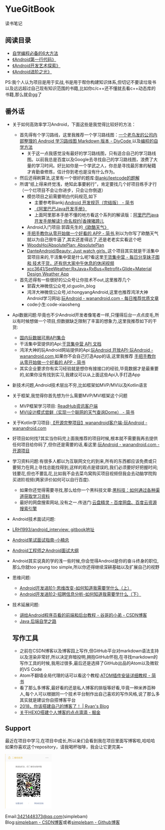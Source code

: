 # YueGitBook
读书笔记

## 阅读目录
* [自学编程必备的6大方法](./Android第一行代码/自学编程必备的6大方法Note.md)
* [《Android第一行代码》](./Android第一行代码/Android第一行代码Note.md)
* [《Android开发艺术探索》](./Android开发艺术探索/Android开发艺术探索Note.md)
* [《Android进阶之光》](./Android进阶之光/Android进阶之光Note.md)

PS:我个人认为项目是用于实战,书是用于帮你构建知识体系,但切记不要读垃圾书以及远远超过自己现有知识范围的书籍,比如你c/c++还不懂就去看c++动态库的书籍,那么就会gg了


## 番外话
* 关于如何高效率学习Android，下面这些是我觉得比较好的方法：
  * 首先得有个学习路线，这里我推荐一个学习路线图：[一个老鸟发的公司内部整理的 Android 学习路线图 Markdown 版本 - DiyCode ](https://www.diycode.cc/topics/122) 以及[编程的自学方法]( https://mp.weixin.qq.com/s?__biz=MzAxOTc0NzExNg==&mid=2665513264&idx=1&sn=7d6a1776faa067f393fae26387b30ed7&mpshare=1&scene=1&srcid=1208GoMQKwcWnXdc9FzGjKcj#rd)
    * 关于这一点我感觉没有最好的学习路线图，只有适合自己的学习路线图。以前我总是百度以及Google去寻找自己的学习路线图，浪费了大量的学习时间。好比如你是一个学武之人，你总是寻找最厉害的秘籍才肯勤奋修炼，估计你到老也是没有什么作为。
  *  然后还得刷算法,这里有一个很好的题库:[Blankj/leetcode的题解]( https://github.com/Blankj/awesome-java-leetcode)
  * 所谓“纸上得来终觉浅，绝知此事要躬行”，肯定要找几个好项目练手才行（一个烂项目不会让你进步，只会让你倒退）
    * 模仿项目之前需要明白代码规范,如下
      * 主要参考Blankj:[Android 开发规范（完结版） - 简书](https://www.jianshu.com/p/45c1675bec69)
      * [《阿里巴巴Java开发手册》](https://yq.aliyun.com/articles/69327)
      * 上面阿里那本手册不懂的地方看这个系列的解读版：[阿里巴巴java开发手册解读1-命名规约|香辣猪蹄儿](http://yvshuo.me/blog/docs/alibaba/index.html)
    * Android入门项目:郭霖先生的[《欧酷天气》](https://github.com/guolindev/booksource/tree/master/chapter14/CoolWeather)
    * [手把手教你从零开始做一个好看的 APP - 简书]( https://www.jianshu.com/p/8d2d74d6046f),别以为你写了欧酷天气就以为自己很牛逼了,其实还差得远了,还是老老实实看这个吧
    * [WoodsHo/AbsolutePlan: AbsolutePlan]( https://github.com/WoodsHo/AbsolutePlan)
    * [DanteAndroid/Beauty: Just watch girls.]( https://github.com/DanteAndroid/Beauty),这个项目其实就是干活集中营项目来的,干活集中营是什么呢?看这里[干货集中营 - 每日分享妹子图 和 技术干货，还有供大家中午休息的休闲视频](http://gank.io/)
    * [xcc3641/SeeWeather:RxJava+RxBus+Retrofit+Glide+Material Design Weather App ](https://github.com/xcc3641/SeeWeather)
  * 首先还得有一些很好的公众号让你技术不out,这里推荐几个
    * 郭霖大神微信公众号,id:guolin_blog
    * 鸿洋大神微信公众号,id:hongyangAndroid,这里也推荐鸿洋大神Android学习网站:[玩Android - wanandroid.com - 每日推荐优质文章 ](http://wanandroid.com/)
    * code小生:code-xiaosheng
* Api数据问题:毕竟也不少Android开发者像笔者一样,只懂得后台一点点皮毛,所以有时候想做一个项目,但数据缺乏限制了丰富的想象力,这里我推荐如下的干货:
  * [国内玩数据可用API集合]( https://github.com/TonnyL/Awesome_APIs/blob/master/README-zh.md)
  * 干活集中营提供的Api:[干货集中营 API 文档](http://gank.io/api)
  * 鸿洋大神的玩Android网站提供的Api:[玩Android 开放API-玩Android - wanandroid.com](http://www.wanandroid.com/blog/show/2),如果你不会自己打造App的话,这里我推荐 [手把手教你从零开始做一个好看的 APP - 简书]( https://www.jianshu.com/p/8d2d74d6046f)
  * 其实企业要求你有实习经验就是想你有接接口的经验,毕竟数据才是最重要的,如果你没有找到实习,我建议可以从上面这些Api入手打造App
* 新技术问题,Android技术层出不穷,比如框架如MVP/MVI以及Kotlin语言
 * 关于框架,我觉得你首先想为什么需要MVP/MVI框架这个问题
   * MVP框架学习项目: [ReadHub资讯客户端]( https://github.com/BryantPang/ReadHub)
   * [MVI设计模式尝鲜（实现一个联网的天气查询Dome） - 简书]( https://www.jianshu.com/p/dcb7b536066c)
 * 关于Kotlin学习项目:[【开源完整项目】wanandroid客户端-玩Android - wanandroid.com]( http://www.wanandroid.com/blog/show/2029)
* 好项目如何找?其实当你码完上面我推荐的项目时候,根本就不需要我再去提供任何项目给你码了,但你还是需要的话,看这里:[玩Android - wanandroid.com - 开源项目]( http://www.wanandroid.com/project)
* 学习资料问题:有很多人都以为互联网文化的到来,所有的东西都应该免费或只要努力在网上寻找总能找得到,这样的观点是错误的,我们必须要好好把握时间;钱要花,但也不要乱花,比如我不会去菜鸟窝购买项目视频但我会去动脑学院购买进阶视频(两家评价如何可以自行百度).
  * 如果你还觉得需要寻找,那么给你一个黑科技文章:[黑科技：如何通过各种渠道获取学习资料 ](https://mp.weixin.qq.com/s/vv0A42qNQWbCA_bFR4a6xg)
  * 最好的网盘搜索网站,没有之一.传送门:[云盘精灵 - 百度网盘、百度云资源搜索引擎 ](https://www.yunpanjingling.com/)
* Android技术面试问题:
 * [LRH1993/android_interview: gitbook地址]( https://github.com/LRH1993/android_interview)
 * [Android笔试面试指南-小楠总]( https://mp.weixin.qq.com/s/C84hZuxdKgXqdmPt-vqNvw)
 * [Android工程师之Android面试大纲]( https://mp.weixin.qq.com/s/bvB2U0-6ZJ1j06iVV4NmjQ)
* Android其实说真的学的浅一些时候,你会觉得Android是你的奋斗终身的职位,那么你就too young too simple,所以你还得继续深耕基础以及扩展自己的视野
 * 思维问题:
   * [Android开发进阶1-思维改变-如何知道我需要学什么（上）](https://mp.weixin.qq.com/s/eG6Gnfm_cevPnNrFa7ljUQ)
   * [Android开发进阶2-招聘信息分析-如何知道我需要学什么（下）](https://mp.weixin.qq.com/s/ieQuNXLgrB3KiZGRqmqDKA)
 * 技术延展问题:
   * [讲给Android程序员看的前端和后台教程 - 谷哥的小弟 - CSDN博客]( http://blog.csdn.net/lfdfhl/article/details/78280309)
   * [Java 后端自学之路]( http://objcoding.com/2018/02/07/javaweb-learning/)

   ## 写作工具
   * 之前在CSDN博客以及博客园上写作,但GitHub平台对markdown语法支持以及渲染非常好,所以决定弃暗投明,拥抱GitHub怀抱,在寻找markdown的写作工具的时候,我用过很多,最后还是选择了GitHub出品的Atom以及微软的VS Code
    * Atom不翻墙全局代理的话可以看这个教程:[ATOM插件安装详细教程 - 简书 ](https://www.jianshu.com/p/b4e80ed3a304)
   * 看了那么多博客,最好看的还是私人博客的排版等好看,毕竟一种米养百种人,每个人可以根据同一个技术平台制作出自己喜欢的写作风格,说了那么多其实就是建议你自搭博客平台
    * [2018，你该搭建自己的博客了！ | Ryan's Blog](http://ryane.top/2018/01/10/2018%EF%BC%8C%E4%BD%A0%E8%AF%A5%E6%90%AD%E5%BB%BA%E8%87%AA%E5%B7%B1%E7%9A%84%E5%8D%9A%E5%AE%A2%E4%BA%86%EF%BC%81/)
    * [关于HEXO搭建个人博客的点点滴滴 - 掘金](https://juejin.im/post/5a6ee00ef265da3e4b770ac1)



## Support
最近在项目中学习,在项目中成长,所以亲们会看到我在项目里面写博客啦,哈哈哈 <br/>
如果你喜欢这个repository，请我喝杯咖啡，我会让它更完美~ <br/>

<a href="get_me_a_drink.png"><img src="get_me_a_drink.png" width="30%" height="30%"/></a><img height="0" width="8px"/>



Email:3421448373@qq.com(simplebam)<br/>
Blog:[simplebam - CSDN博客]( http://blog.csdn.net/simplebam)或者[simplebam - Github博客](https://github.com/simplebam)
